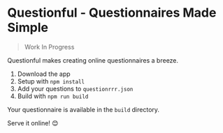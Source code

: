 # Questionful - Questionnaires Made Simple 

> Work In Progress

Questionful makes creating online questionnaires a breeze.

1. Download the app
2. Setup with `npm install`
2. Add your questions to `questionrrr.json`
3. Build with `npm run build`

Your questionnaire is available in the `build` directory. 

Serve it online! 😊

